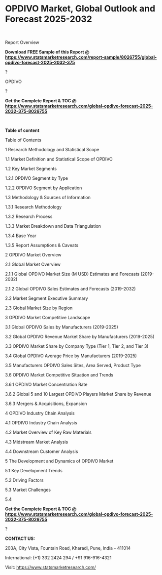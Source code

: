 <h1>OPDIVO Market, Global Outlook and Forecast 2025-2032</h1><br/><p>Report Overview</p>
 
 
 
 <div><b>Download FREE Sample of this Report @ <a href="https://www.statsmarketresearch.com/download-free-sample/8026755/global-opdivo-forecast-2025-2032-375">https://www.statsmarketresearch.com/report-sample/8026755/global-opdivo-forecast-2025-2032-375</a></b></div>
 
 
 
 <p>? </p>
 
 
 
 <p>OPDIVO</p>
 
 
 
 <p>? </p>
 
 
 
 <div><b>Get the Complete Report & TOC @ <a href="https://www.statsmarketresearch.com/global-opdivo-forecast-2025-2032-375-8026755">https://www.statsmarketresearch.com/global-opdivo-forecast-2025-2032-375-8026755</a></b></div>
 
 
 
 <p><br />
 
 <b>Table of content</b></p>
 
 
 
 <p>Table of Contents<br />
 
 1 Research Methodology and Statistical Scope<br />
 
 1.1 Market Definition and Statistical Scope of OPDIVO<br />
 
 1.2 Key Market Segments<br />
 
 1.2.1 OPDIVO Segment by Type<br />
 
 1.2.2 OPDIVO Segment by Application<br />
 
 1.3 Methodology & Sources of Information<br />
 
 1.3.1 Research Methodology<br />
 
 1.3.2 Research Process<br />
 
 1.3.3 Market Breakdown and Data Triangulation<br />
 
 1.3.4 Base Year<br />
 
 1.3.5 Report Assumptions & Caveats<br />
 
 2 OPDIVO Market Overview<br />
 
 2.1 Global Market Overview<br />
 
 2.1.1 Global OPDIVO Market Size (M USD) Estimates and Forecasts (2019-2032)<br />
 
 2.1.2 Global OPDIVO Sales Estimates and Forecasts (2019-2032)<br />
 
 2.2 Market Segment Executive Summary<br />
 
 2.3 Global Market Size by Region<br />
 
 3 OPDIVO Market Competitive Landscape<br />
 
 3.1 Global OPDIVO Sales by Manufacturers (2019-2025)<br />
 
 3.2 Global OPDIVO Revenue Market Share by Manufacturers (2019-2025)<br />
 
 3.3 OPDIVO Market Share by Company Type (Tier 1, Tier 2, and Tier 3)<br />
 
 3.4 Global OPDIVO Average Price by Manufacturers (2019-2025)<br />
 
 3.5 Manufacturers OPDIVO Sales Sites, Area Served, Product Type<br />
 
 3.6 OPDIVO Market Competitive Situation and Trends<br />
 
 3.6.1 OPDIVO Market Concentration Rate<br />
 
 3.6.2 Global 5 and 10 Largest OPDIVO Players Market Share by Revenue<br />
 
 3.6.3 Mergers & Acquisitions, Expansion<br />
 
 4 OPDIVO Industry Chain Analysis<br />
 
 4.1 OPDIVO Industry Chain Analysis<br />
 
 4.2 Market Overview of Key Raw Materials<br />
 
 4.3 Midstream Market Analysis<br />
 
 4.4 Downstream Customer Analysis<br />
 
 5 The Development and Dynamics of OPDIVO Market<br />
 
 5.1 Key Development Trends<br />
 
 5.2 Driving Factors<br />
 
 5.3 Market Challenges<br />
 
 5.4</p>
 
 
 
 <div><b>Get the Complete Report & TOC @ <a href="https://www.statsmarketresearch.com/global-opdivo-forecast-2025-2032-375-8026755">https://www.statsmarketresearch.com/global-opdivo-forecast-2025-2032-375-8026755</a></b></div>
 
 
 
 <p>? </p>
 
 
 
 <p><b>CONTACT US:</b><br />
 
 203A, City Vista, Fountain Road, Kharadi, Pune, India - 411014<br />
 
 International: (+1) 332 2424 294 / +91 916-916-4321<br />
 
 Visit: <a href="https://www.statsmarketresearch.com/">https://www.statsmarketresearch.com/</a></p>